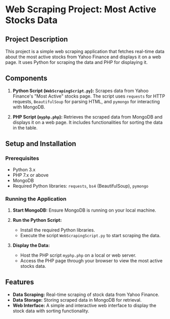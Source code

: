 # Web Scraping Project: Most Active Stocks Data

## Project Description

This project is a simple web scraping application that fetches real-time data about the most active stocks from Yahoo Finance and displays it on a web page. It uses Python for scraping the data and PHP for displaying it.

## Components

1. **Python Script (`WebScrapingScript.py`):** Scrapes data from Yahoo Finance's "Most Active" stocks page. The script uses `requests` for HTTP requests, `BeautifulSoup` for parsing HTML, and `pymongo` for interacting with MongoDB.

2. **PHP Script (`myphp.php`):** Retrieves the scraped data from MongoDB and displays it on a web page. It includes functionalities for sorting the data in the table.

## Setup and Installation

### Prerequisites

- Python 3.x
- PHP 7.x or above
- MongoDB
- Required Python libraries: `requests`, `bs4` (BeautifulSoup), `pymongo`

### Running the Application

1. **Start MongoDB:** Ensure MongoDB is running on your local machine.

2. **Run the Python Script:**
   - Install the required Python libraries.
   - Execute the script `WebScrapingScript.py` to start scraping the data.

3. **Display the Data:**
   - Host the PHP script `myphp.php` on a local or web server.
   - Access the PHP page through your browser to view the most active stocks data.

## Features

- **Data Scraping:** Real-time scraping of stock data from Yahoo Finance.
- **Data Storage:** Storing scraped data in MongoDB for retrieval.
- **Web Interface:** A simple and interactive web interface to display the stock data with sorting functionality.
